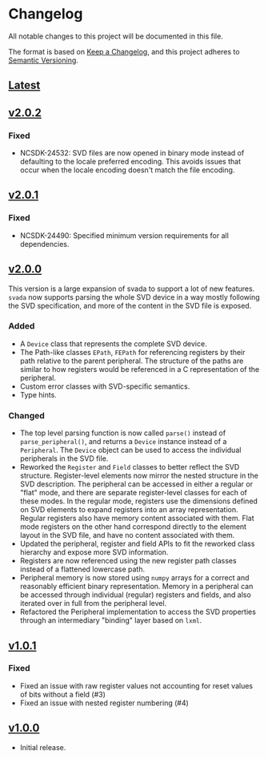 # Changelog

All notable changes to this project will be documented in this file.

The format is based on [Keep a Changelog](https://keepachangelog.com/en/1.0.0/), and this project adheres to [Semantic Versioning](https://semver.org/spec/v2.0.0.html).

## [Latest](https://github.com/NordicSemiconductor/svada)

## [v2.0.2](https://github.com/NordicSemiconductor/svada/tree/v2.0.2)

### Fixed
* NCSDK-24532: SVD files are now opened in binary mode instead of defaulting to the locale preferred encoding.
  This avoids issues that occur when the locale encoding doesn't match the file encoding.

## [v2.0.1](https://github.com/NordicSemiconductor/svada/tree/v2.0.1)

### Fixed
* NCSDK-24490: Specified minimum version requirements for all dependencies.

## [v2.0.0](https://github.com/NordicSemiconductor/svada/tree/v2.0.0)

This version is a large expansion of svada to support a lot of new features.
`svada` now supports parsing the whole SVD device in a way mostly following the SVD specification, and more of the content in the SVD file is exposed.

### Added
* A `Device` class that represents the complete SVD device.
* The Path-like classes `EPath`, `FEPath` for referencing registers by their path relative to the parent peripheral.
  The structure of the paths are similar to how registers would be referenced in a C representation of the peripheral.
* Custom error classes with SVD-specific semantics.
* Type hints.

### Changed
* The top level parsing function is now called `parse()` instead of `parse_peripheral()`, and returns a `Device` instance instead of a `Peripheral`.
  The `Device` object can be used to access the individual peripherals in the SVD file.
* Reworked the `Register` and `Field` classes to better reflect the SVD structure.
  Register-level elements now mirror the nested structure in the SVD description.
  The peripheral can be accessed in either a regular or "flat" mode, and there are separate register-level classes for each of these modes.
  In the regular mode, registers use the dimensions defined on SVD elements to expand registers into an array representation.
  Regular registers also have memory content associated with them.
  Flat mode registers on the other hand correspond directly to the element layout in the SVD file, and have no content associated with them.
* Updated the peripheral, register and field APIs to fit the reworked class hierarchy and expose more SVD information.
* Registers are now referenced using the new register path classes instead of a flattened lowercase path.
* Peripheral memory is now stored using `numpy` arrays for a correct and reasonably efficient binary representation.
  Memory in a peripheral can be accessed through individual (regular) registers and fields, and also iterated over in full from the peripheral level.
* Refactored the Peripheral implementation to access the SVD properties through an intermediary "binding" layer based on `lxml`.

## [v1.0.1](https://github.com/nordicsemiconductor/svada/tree/v1.0.1)

### Fixed

* Fixed an issue with raw register values not accounting for reset values of bits without a field (#3)
* Fixed an issue with nested register numbering (#4)

## [v1.0.0](https://github.com/nordicsemiconductor/svada/tree/v1.0.0)

* Initial release.
